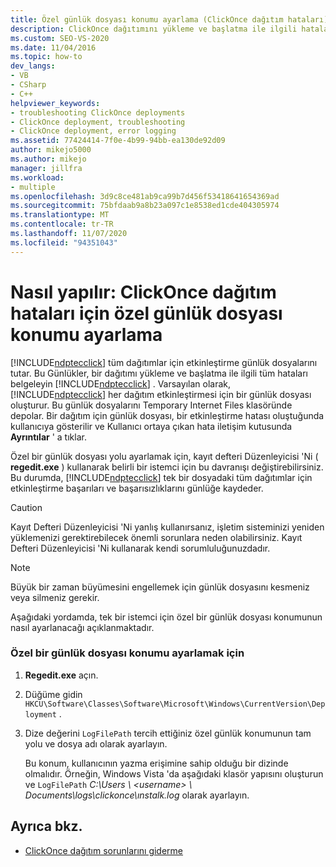```yaml
---
title: Özel günlük dosyası konumu ayarlama (ClickOnce dağıtım hataları)
description: ClickOnce dağıtımını yükleme ve başlatma ile ilgili hataları belgelemek için ClickOnce 'ın tüm dağıtımlar için sakladığı etkinleştirme günlük dosyaları hakkında bilgi edinin.
ms.custom: SEO-VS-2020
ms.date: 11/04/2016
ms.topic: how-to
dev_langs:
- VB
- CSharp
- C++
helpviewer_keywords:
- troubleshooting ClickOnce deployments
- ClickOnce deployment, troubleshooting
- ClickOnce deployment, error logging
ms.assetid: 77424414-7f0e-4b99-94bb-ea130de92d09
author: mikejo5000
ms.author: mikejo
manager: jillfra
ms.workload:
- multiple
ms.openlocfilehash: 3d9c8ce481ab9ca99b7d456f53418641654369ad
ms.sourcegitcommit: 75bfdaab9a8b23a097c1e8538ed1cde404305974
ms.translationtype: MT
ms.contentlocale: tr-TR
ms.lasthandoff: 11/07/2020
ms.locfileid: "94351043"
---
```

# <a name="how-to-set-a-custom-log-file-location-for-clickonce-deployment-errors"></a>Nasıl yapılır: ClickOnce dağıtım hataları için özel günlük dosyası konumu ayarlama
[!INCLUDE[ndptecclick](../deployment/includes/ndptecclick_md.md)] tüm dağıtımlar için etkinleştirme günlük dosyalarını tutar. Bu Günlükler, bir dağıtımı yükleme ve başlatma ile ilgili tüm hataları belgeleyin [!INCLUDE[ndptecclick](../deployment/includes/ndptecclick_md.md)] . Varsayılan olarak, [!INCLUDE[ndptecclick](../deployment/includes/ndptecclick_md.md)] her dağıtım etkinleştirmesi için bir günlük dosyası oluşturur. Bu günlük dosyalarını Temporary Internet Files klasöründe depolar. Bir dağıtım için günlük dosyası, bir etkinleştirme hatası oluştuğunda kullanıcıya gösterilir ve Kullanıcı ortaya çıkan hata iletişim kutusunda **Ayrıntılar** ' a tıklar.

 Özel bir günlük dosyası yolu ayarlamak için, kayıt defteri Düzenleyicisi 'Ni ( **regedit.exe** ) kullanarak belirli bir istemci için bu davranışı değiştirebilirsiniz. Bu durumda, [!INCLUDE[ndptecclick](../deployment/includes/ndptecclick_md.md)] tek bir dosyadaki tüm dağıtımlar için etkinleştirme başarıları ve başarısızlıklarını günlüğe kaydeder.

> [!CAUTION]
> Kayıt Defteri Düzenleyicisi 'Ni yanlış kullanırsanız, işletim sisteminizi yeniden yüklemenizi gerektirebilecek önemli sorunlara neden olabilirsiniz. Kayıt Defteri Düzenleyicisi 'Ni kullanarak kendi sorumluluğunuzdadır.

> [!NOTE]
> Büyük bir zaman büyümesini engellemek için günlük dosyasını kesmeniz veya silmeniz gerekir.

 Aşağıdaki yordamda, tek bir istemci için özel bir günlük dosyası konumunun nasıl ayarlanacağı açıklanmaktadır.

### <a name="to-set-a-custom-log-file-location"></a>Özel bir günlük dosyası konumu ayarlamak için

1. **Regedit.exe** açın.

2. Düğüme gidin `HKCU\Software\Classes\Software\Microsoft\Windows\CurrentVersion\Deployment` .

3. Dize değerini `LogFilePath` tercih ettiğiniz özel günlük konumunun tam yolu ve dosya adı olarak ayarlayın.

     Bu konum, kullanıcının yazma erişimine sahip olduğu bir dizinde olmalıdır. Örneğin, Windows Vista 'da aşağıdaki klasör yapısını oluşturun ve `LogFilePath` *C:\Users \\ \<username> \ Documents\logs\clickonce\ınstalk\.log* olarak ayarlayın.

## <a name="see-also"></a>Ayrıca bkz.
- [ClickOnce dağıtım sorunlarını giderme](../deployment/troubleshooting-clickonce-deployments.md)